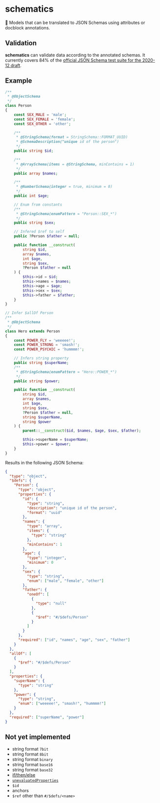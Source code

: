 # schematics

📏 Models that can be translated to JSON Schemas using attributes or docblock annotations.

## Validation

**schematics** can validate data according to the annotated schemas. It currently covers 84% of the [official JSON Schema test suite for the 2020-12 draft](https://github.com/json-schema-org/JSON-Schema-Test-Suite).

## Example

```php
/**
 * @ObjectSchema
 */
class Person
{
    const SEX_MALE = 'male';
    const SEX_FEMALE = 'female';
    const SEX_OTHER = 'other';

    /**
     * @StringSchema(format = StringSchema::FORMAT_UUID)
     * @SchemaDescription("unique id of the person")
     */
    public string $id;

    /**
     * @ArraySchema(items = @StringSchema, minContains = 1)
     */
    public array $names;

    /**
     * @NumberSchema(integer = true, minimum = 0)
     */
    public int $age;

    // Enum from constants
    /**
     * @StringSchema(enumPattern = "Person::SEX_*")
     */
    public string $sex;

    // Infered $ref to self
    public ?Person $father = null;

    public function __construct(
        string $id,
        array $names,
        int $age,
        string $sex,
        ?Person $father = null
    ) {
        $this->id = $id;
        $this->names = $names;
        $this->age = $age;
        $this->sex = $sex;
        $this->father = $father;
    }
}

// Infer $allOf Person
/**
 * @ObjectSchema
 */
class Hero extends Person
{
    const POWER_FLY = 'weeeee!';
    const POWER_STRONG = 'smash!';
    const POWER_PSYCHIC = 'hummmm!';

    // Infers string property
    public string $superName;
    /**
     * @StringSchema(enumPattern = "Hero::POWER_*")
     */
    public string $power;

    public function __construct(
        string $id,
        array $names,
        int $age,
        string $sex,
        ?Person $father = null,
        string $superName,
        string $power
    ) {
        parent::__construct($id, $names, $age, $sex, $father);

        $this->superName = $superName;
        $this->power = $power;
    }
}
```

Results in the following JSON Schema:

```json
{
  "type": "object",
  "$defs": {
    "Person": {
      "type": "object",
      "properties": {
        "id": {
          "type": "string",
          "description": "unique id of the person",
          "format": "uuid"
        },
        "names": {
          "type": "array",
          "items": {
            "type": "string"
          },
          "minContains": 1
        },
        "age": {
          "type": "integer",
          "minimum": 0
        },
        "sex": {
          "type": "string",
          "enum": ["male", "female", "other"]
        },
        "father": {
          "oneOf": [
            {
              "type": "null"
            },
            {
              "$ref": "#/$defs/Person"
            }
          ]
        }
      },
      "required": ["id", "names", "age", "sex", "father"]
    }
  },
  "allOf": [
    {
      "$ref": "#/$defs/Person"
    }
  ],
  "properties": {
    "superName": {
      "type": "string"
    },
    "power": {
      "type": "string",
      "enum": ["weeeee!", "smash!", "hummmm!"]
    }
  },
  "required": ["superName", "power"]
}
```

## Not yet implemented

- string format `7bit`
- string format `8bit`
- string format `binary`
- string format `base16`
- string format `base32`
- [if/then/else](https://json-schema.org/understanding-json-schema/reference/conditionals.html#if-then-else)
- [`unevaluatedProperties`](https://json-schema.org/understanding-json-schema/reference/object.html#unevaluated-properties)
- `$id`
- anchors
- `$ref` other than `#/$defs/<name>`
